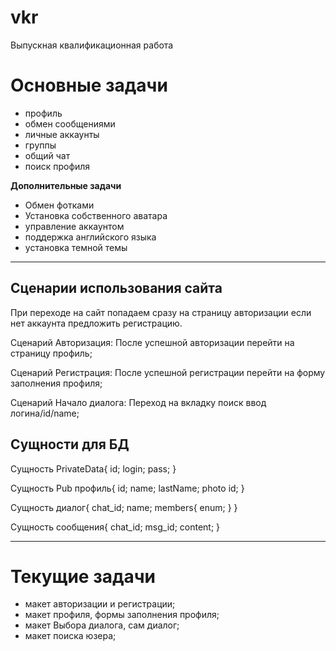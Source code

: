 # vkr
Выпускная квалификационная работа


 # Основные задачи
* профиль
* обмен сообщениями
* личные аккаунты
* группы
* общий чат
* поиск профиля

**Дополнительные задачи**
* Обмен фотками
* Установка собственного аватара
* управление аккаунтом
* поддержка английского языка
* установка темной темы
***********************************
 ## Сценарии использования сайта
При переходе на сайт попадаем сразу на страницу
авторизации если нет аккаунта предложить регистрацию.

Сценарий Авторизация:
	После успешной авторизации перейти на страницу профиль;
	
Сценарий Регистрация:
	После успешной регистрации перейти на форму заполнения профиля;
	
Сценарий Начало диалога:
	Переход на вкладку поиск ввод логина/id/name;
	

 ## Сущности для БД

Сущность PrivateData{
	id;
	login;
	pass;
}

Сущность Pub профиль{
	id;
	name;
	lastName;
	photo id;
} 

Сущность диалог{
	chat_id;
	name;
	members{
		enum;
	}
}

Сущность сообщения{
	chat_id;
	msg_id;
	content;
}

________________
 # Текущие задачи
 * макет авторизации и регистрации;
 * макет профиля, формы заполнения профиля;
 * макет Выбора диалога, сам диалог;
 * макет поиска юзера;
